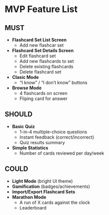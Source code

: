 # MVP Feature List

## MUST
- **Flashcard Set List Screen**
  - Add new flashcar set
- **Flashcard Set Details Screen**
  - Edit flashcard set
  - Add new flashcards to set
  - Delete existing flashcards
  - Delete flashcard set
- **Clasic Mode**  
  - “I know” / “I don’t know” buttons
- **Browse Mode**
  - 4 flashcards on screen
  - Fliping card for answer 

## SHOULD
- **Basic Quiz**
  - 1-in-4 multiple-choice questions  
  - Instant feedback (correct/incorrect)  
  - Quiz results summary  
- **Simple Statistics**
  - Number of cards reviewed per day/week  

## COULD
- **Light Mode** (bright UI theme)
- **Gamification** (badges/achievements)
- **Import/Export Flashcard Sets**
- **Marathon Mode**
  - A run of X cards against the clock  
  - Leaderboard  
